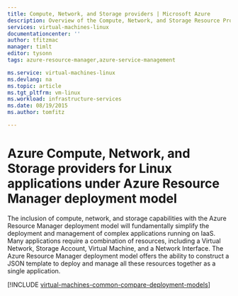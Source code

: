 ```yaml
---
title: Compute, Network, and Storage providers | Microsoft Azure
description: Overview of the Compute, Network, and Storage Resource Providers (CRP, NRP, and SRP) for Linux applications in Azure Resource Manager deployment model
services: virtual-machines-linux
documentationcenter: ''
author: tfitzmac
manager: timlt
editor: tysonn
tags: azure-resource-manager,azure-service-management

ms.service: virtual-machines-linux
ms.devlang: na
ms.topic: article
ms.tgt_pltfrm: vm-linux
ms.workload: infrastructure-services
ms.date: 08/19/2015
ms.author: tomfitz

---
```

# Azure Compute, Network, and Storage providers for Linux applications under Azure Resource Manager deployment model
The inclusion of compute, network, and storage capabilities with the Azure Resource Manager deployment model will fundamentally simplify the deployment and management of complex applications running on IaaS. Many applications require a combination of resources, including a Virtual Network, Storage Account, Virtual Machine, and a Network Interface. The Azure Resource Manager deployment model offers the ability to construct a JSON template to deploy and manage all these resources together as a single application.

[!INCLUDE [virtual-machines-common-compare-deployment-models](../../includes/virtual-machines-common-compare-deployment-models.md)]

